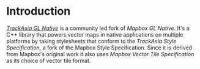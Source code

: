 # Introduction

*[TrackAsia GL Native](https://github.com/trackasia/trackasia-gl-native)* is a community led fork of *Mapbox GL Native*. It's a C++ library that powers 
vector maps in native applications on multiple platforms by taking stylesheets that conform to the *TrackAsia Style Specification,* a fork of the 
Mapbox Style Specification. Since it is derived from Mapbox's original work it also uses *Mapbox Vector Tile Specification* as its choice of vector tile format.

